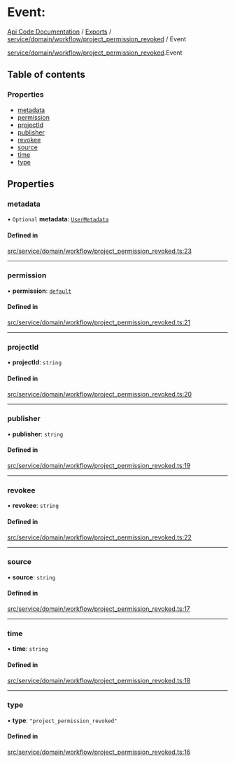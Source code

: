 # Event: 
 
[Api Code Documentation](../README.md) / [Exports](../modules.md) / [service/domain/workflow/project\_permission\_revoked](../modules/service_domain_workflow_project_permission_revoked.md) / Event

[service/domain/workflow/project\_permission\_revoked](../modules/service_domain_workflow_project_permission_revoked.md).Event

## Table of contents

### Properties

- [metadata](service_domain_workflow_project_permission_revoked.Event.md#metadata)
- [permission](service_domain_workflow_project_permission_revoked.Event.md#permission)
- [projectId](service_domain_workflow_project_permission_revoked.Event.md#projectid)
- [publisher](service_domain_workflow_project_permission_revoked.Event.md#publisher)
- [revokee](service_domain_workflow_project_permission_revoked.Event.md#revokee)
- [source](service_domain_workflow_project_permission_revoked.Event.md#source)
- [time](service_domain_workflow_project_permission_revoked.Event.md#time)
- [type](service_domain_workflow_project_permission_revoked.Event.md#type)

## Properties

### metadata

• `Optional` **metadata**: [`UserMetadata`](../modules/service_domain_metadata.md#usermetadata)

#### Defined in

[src/service/domain/workflow/project_permission_revoked.ts:23](https://github.com/openkfw/TruBudget/blob/90402cb/api/src/service/domain/workflow/project_permission_revoked.ts#L23)

___

### permission

• **permission**: [`default`](../modules/authz_intents.md#default)

#### Defined in

[src/service/domain/workflow/project_permission_revoked.ts:21](https://github.com/openkfw/TruBudget/blob/90402cb/api/src/service/domain/workflow/project_permission_revoked.ts#L21)

___

### projectId

• **projectId**: `string`

#### Defined in

[src/service/domain/workflow/project_permission_revoked.ts:20](https://github.com/openkfw/TruBudget/blob/90402cb/api/src/service/domain/workflow/project_permission_revoked.ts#L20)

___

### publisher

• **publisher**: `string`

#### Defined in

[src/service/domain/workflow/project_permission_revoked.ts:19](https://github.com/openkfw/TruBudget/blob/90402cb/api/src/service/domain/workflow/project_permission_revoked.ts#L19)

___

### revokee

• **revokee**: `string`

#### Defined in

[src/service/domain/workflow/project_permission_revoked.ts:22](https://github.com/openkfw/TruBudget/blob/90402cb/api/src/service/domain/workflow/project_permission_revoked.ts#L22)

___

### source

• **source**: `string`

#### Defined in

[src/service/domain/workflow/project_permission_revoked.ts:17](https://github.com/openkfw/TruBudget/blob/90402cb/api/src/service/domain/workflow/project_permission_revoked.ts#L17)

___

### time

• **time**: `string`

#### Defined in

[src/service/domain/workflow/project_permission_revoked.ts:18](https://github.com/openkfw/TruBudget/blob/90402cb/api/src/service/domain/workflow/project_permission_revoked.ts#L18)

___

### type

• **type**: ``"project_permission_revoked"``

#### Defined in

[src/service/domain/workflow/project_permission_revoked.ts:16](https://github.com/openkfw/TruBudget/blob/90402cb/api/src/service/domain/workflow/project_permission_revoked.ts#L16)
